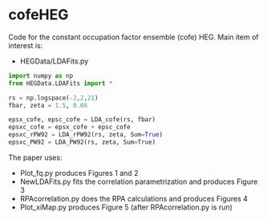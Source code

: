 # cofeHEG
 Code for the constant occupation factor ensemble (cofe) HEG. Main item of interest is:
 * HEGData/LDAFits.py

```python
import numpy as np
from HEGData.LDAFits import *

rs = np.logspace(-2,2,21)
fbar, zeta = 1.5, 0.66

epsx_cofe, epsc_cofe = LDA_cofe(rs, fbar)
epsxc_cofe = epsx_cofe + epsc_cofe
epsxc_rPW92 = LDA_rPW92(rs, zeta, Sum=True)
epsxc_PW92 = LDA_PW92(rs, zeta, Sum=True)
```

The paper uses:
* Plot_fq.py produces Figures 1 and 2
* NewLDAFits.py fits the correlation parametrization and produces Figure 3
* RPAcorrelation.py does the RPA calculations and produces Figures 4
* Plot_xiMap.py produces Figure 5 (after RPAcorrelation.py is run)

